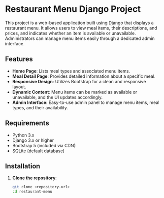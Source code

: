 # Restaurant Menu Django Project

This project is a web-based application built using Django that displays a restaurant menu. It allows users to view meal items, their descriptions, and prices, and indicates whether an item is available or unavailable. Administrators can manage menu items easily through a dedicated admin interface.

## Features
- **Home Page**: Lists meal types and associated menu items.
- **Meal Detail Page**: Provides detailed information about a specific meal.
- **Responsive Design**: Utilizes Bootstrap for a clean and responsive layout.
- **Dynamic Content**: Menu items can be marked as available or unavailable, and the UI updates accordingly.
- **Admin Interface**: Easy-to-use admin panel to manage menu items, meal types, and their availability.

## Requirements
- Python 3.x
- Django 3.x or higher
- Bootstrap 5 (included via CDN)
- SQLite (default database)

## Installation
1. **Clone the repository**:
   ```bash
   git clone <repository-url>
   cd restaurant-menu
